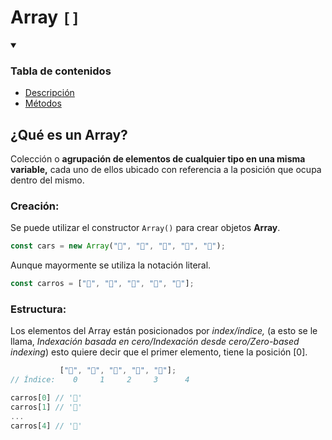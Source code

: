 # Array `[]`

<details align="left" open>
  <summary>
    <h3>Tabla de contenidos</h3>
  </summary>

<ul>
  <li><a href="#qué-es-un-array">Descripción</a></li>
  <li><a href="./methods">Métodos</a></li>
</ul>
</details>

## ¿Qué es un Array?

Colección o **agrupación de elementos de cualquier tipo en una misma variable,** cada uno de ellos ubicado con referencia a la posición que ocupa dentro del mismo.

### Creación:

Se puede utilizar el constructor `Array()` para crear objetos **Array**.

```js
const cars = new Array("🚗", "🚓", "🚕", "🚐", "🚛");
```

Aunque mayormente se utiliza la notación literal.

```js
const carros = ["🚗", "🚓", "🚕", "🚐", "🚛"];
```

### Estructura:

Los elementos del Array están posicionados por _index/índice,_ (a esto se le llama, _Indexación basada en cero/Indexación desde cero/Zero-based indexing_) esto quiere decir que el primer elemento, tiene la posición [0].

```js
           ["🚗", "🚓", "🚕", "🚐", "🚛"];
// Índice:    0     1     2     3      4

carros[0] // '🚗'
carros[1] // '🚓'
...
carros[4] // '🚛'
```
